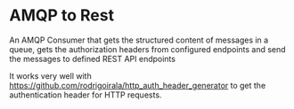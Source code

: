 # AMQP to Rest

An AMQP Consumer that gets the structured content of messages in a queue, gets the authorization headers from configured endpoints and send the messages to defined REST API endpoints

It works very well with https://github.com/rodrigoirala/http_auth_header_generator to get the authentication header for HTTP requests.
